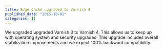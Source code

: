 ```yaml
---
title: Edge Cache upgraded to Varnish 4
published_date: "2015-10-01"
categories: []
---
```

We upgraded upgraded Varnish 3 to Varnish 4. This allows us to keep up with operating system and security upgrades. This upgrade includes overall stabilization improvements and we expect 100% backward compatibility.
